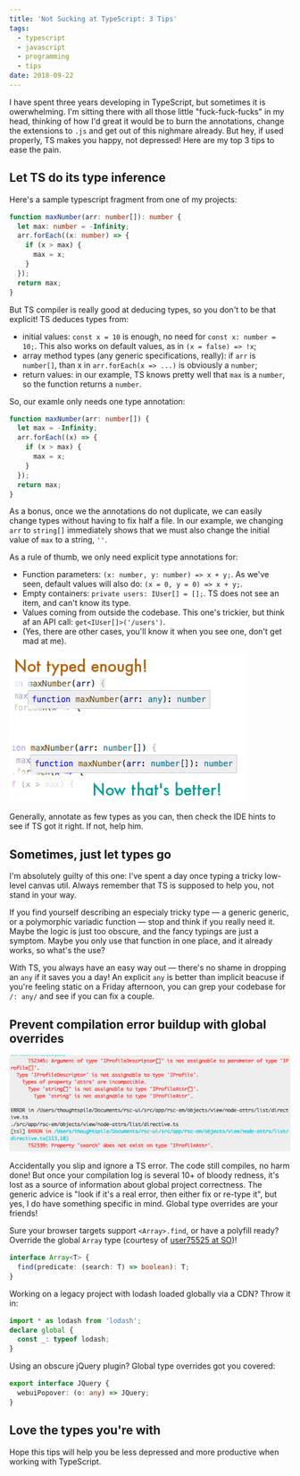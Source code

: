 ```yaml
---
title: 'Not Sucking at TypeScript: 3 Tips'
tags:
  - typescript
  - javascript
  - programming
  - tips
date: 2018-09-22
---
```


I have spent three years developing in TypeScript, but sometimes it is owerwhelming. I'm sitting there with all those little "fuck-fuck-fucks" in my head, thinking of how I'd great it would be to burn the annotations, change the extensions to `.js` and get out of this nighmare already. But hey, if used properly, TS makes you happy, not depressed! Here are my top 3 tips to ease the pain.

## Let TS do its type inference

Here's a sample typescript fragment from one of my projects:

```ts
function maxNumber(arr: number[]): number {
  let max: number = -Infinity;
  arr.forEach((x: number) => {
    if (x > max) {
      max = x;
    }
  });
  return max;
}
```

But TS compiler is really good at deducing types, so you don't to be that explicit! TS deduces types from:

- initial values: `const x = 10` is enough, no need for `const x: number = 10;`. This also works on default values, as in `(x = false) => !x`;
- array method types (any generic specifications, really): if `arr` is `number[]`, than x in  `arr.forEach(x => ...)` is obviously a `number`;
- return values: in our example, TS knows pretty well that `max` is a `number`, so the function returns a `number`.

So, our examle only needs one type annotation:

```ts
function maxNumber(arr: number[]) {
  let max = -Infinity;
  arr.forEach((x) => {
    if (x > max) {
      max = x;
    }
  });
  return max;
}
```

As a bonus, once we the annotations do not duplicate, we can easily change types without having to fix half a file. In our example, we changing `arr` to `string[]` immediately shows that we must also change the initial value of `max` to a string, `''`.

As a rule of thumb, we only need explicit type annotations for:

- Function parameters: `(x: number, y: number) => x + y;`. As we've seen, default values will also do: `(x = 0, y = 0) => x + y;`.
- Empty containers: `private users: IUser[] = [];`. TS does not see an item, and can't know its type.
- Values coming from outside the codebase. This one's trickier, but think af an API call: `get<IUser[]>('/users')`.
- (Yes, there are other cases, you'll know it when you see one, don't get mad at me).

![](/images/ts-just-enough.png)

Generally, annotate as few types as you can, then check the IDE hints to see if TS got it right. If not, help him.

## Sometimes, just let types go

I'm absolutely guilty of this one: I've spent a day once typing a tricky low-level canvas util. Always remember that TS is supposed to help you, not stand in your way.

If you find yourself describing an especialy tricky type — a generic generic, or a polymorphic variadic function — stop and think if you really need it. Maybe the logic is just too obscure, and the fancy typings are just a symptom. Maybe you only use that function in one place, and it already works, so what's the use?

With TS, you always have an easy way out — there's no shame in dropping an `any` if it saves you a day! An explicit `any` is better than implicit beacuse if you're feeling static on a Friday afternoon, you can grep your codebase for `/: any/` and see if you can fix a couple.

## Prevent compilation error buildup with global overrides

![](/images/ts-errors.png)

Accidentally you slip and ignore a TS error. The code still compiles, no harm done! But once your compilation log is several 10+ of bloody redness, it's lost as a source of information about global project correctness. The generic advice is "look if it's a real error, then either fix or re-type it", but yes, I do have something specific in mind. Global type overrides are your friends!

Sure your browser targets support `<Array>.find`, or have a polyfill ready? Override the global `Array` type (courtesy of [user75525 at SO](https://stackoverflow.com/questions/31455805/find-object-in-array-using-typescript))!
```ts
interface Array<T> {
  find(predicate: (search: T) => boolean): T;
}
```

Working on a legacy project with lodash loaded globally via a CDN? Throw it in:
```ts
import * as lodash from 'lodash';
declare global {
  const _: typeof lodash;
}
```

Using an obscure jQuery plugin? Global type overrides got you covered:
```ts
export interface JQuery {
  webuiPopover: (o: any) => JQuery;
}
```


## Love the types you're with

Hope this tips will help you be less depressed and more productive when working with TypeScript.

